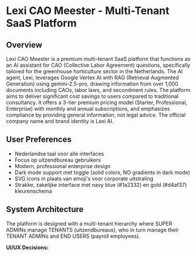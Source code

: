 # Lexi CAO Meester - Multi-Tenant SaaS Platform

## Overview
Lexi CAO Meester is a premium multi-tenant SaaS platform that functions as an AI assistant for CAO (Collective Labor Agreement) questions, specifically tailored for the greenhouse horticulture sector in the Netherlands. The AI agent, Lexi, leverages Google Vertex AI with RAG (Retrieval Augmented Generation) using gemini-2.5-pro, drawing information from over 1,000 documents including CAOs, labor laws, and secondment rules. The platform aims to deliver significant cost savings to users compared to traditional consultancy. It offers a 3-tier premium pricing model (Starter, Professional, Enterprise) with monthly and annual subscriptions, and emphasizes compliance by providing general information, not legal advice. The official company name and brand identity is Lexi AI.

## User Preferences
- Nederlandse taal voor alle interfaces
- Focus op uitzendbureau gebruikers
- Modern, professional enterprise design
- Dark mode support met toggle (solid colors, NO gradients in dark mode)
- SVG icons in plaats van emoji's voor corporate uitstraling
- Strakke, zakelijke interface met navy blue (#1a2332) en gold (#d4af37) kleurenschema

## System Architecture
The platform is designed with a multi-tenant hierarchy where SUPER ADMINs manage TENANTS (uitzendbureaus), who in turn manage their TENANT ADMINs and END USERS (payroll employees).

**UI/UX Decisions:**
- **Color Scheme:** Navy blue (#1a2332) and gold (#d4af37) for a corporate aesthetic.
- **Design:** Modern, professional enterprise design, responsive for all device types, featuring SVG icons and a dark mode with solid colors.
- **Responsiveness:** Fully responsive design across mobile, tablet, and desktop, including a collapsible sidebar and hamburger menu.

**Technical Implementations & Feature Specifications:**
- **Multi-tenant Isolation:** Session-based tenant loading after user login. All tenants/users access the platform via the main domain (lexiai.nl/login) without subdomain routing. Tenant is loaded from user.tenant_id and stored in session after authentication.
- **CAO Selection & Dynamic AI Instructions:** Tenants select one of two uitzend-CAO's (NBBU or ABU) during signup. The AI dynamically uses the chosen CAO and all other relevant documents, explicitly excluding the alternative CAO. This ensures the AI never uses both ABU and NBBU simultaneously. Admins can change this preference with warnings about organization-wide impact.
- **Chat Interface:** Interactive chat with Lexi animations, a chat history sidebar, and search functionality.
- **File Management:** Users can upload PDF, DOCX, and text files for AI analysis, with text extraction and OCR fallback. Files are stored in S3.
- **Artifact Generation:** Lexi can generate downloadable documents like contracts and letters (PDF for all tiers, DOCX for Professional/Enterprise).
- **User & Subscription Management:** Features include user management (add/delete/deactivate), role changes, user limits, and Stripe integration for direct paid subscriptions.
- **Payment Security:** Full Stripe Checkout integration with server-side webhook verification using direct HTTP API. Account creation occurs only after successful payment via webhook. Signup data for pending payments is stored securely server-side. Dual payment methods supported: credit card (automatic recurring) and iDEAL (manual monthly invoices via email until SEPA Direct Debit is approved).
- **Email Notification System:** Complete MailerSend HTTP API integration with 11 branded email templates covering all user journeys (account management, payments, subscriptions, user management, support). All emails use token-based security (no passwords in emails), Lexi AI branding (navy/gold), and responsive HTML design. Production-ready with environment-based test override.
- **Compliance & Disclaimer Strategy:** Multiple layers of disclaimers (checkboxes, modals, sticky chat disclaimers, AI response footers) clarify that Lexi provides general information, not legal advice.
- **Legal Documentation:** AVG-compliant Algemene Voorwaarden and Privacy & Cookiebeleid are accessible via dedicated routes.
- **Support System:** Integrated support ticket system for customers and admin management.
- **Dashboard Analytics:** Provides insights into usage, active users, and top queries.
- **Chat Storage:** Chat messages are stored as JSON files in S3-compatible object storage, with PostgreSQL storing only metadata.
- **Frontend:** Built with HTML, Vanilla JavaScript, and Tailwind CSS v3.
- **Backend:** Flask (Python) handles all routes and business logic.
- **Enterprise-Grade Password Reset:** Token-based password reset flow with time-limited, single-use links and strong security practices (no passwords sent via email, rate limiting, email enumeration protection).

**System Design Choices:**
- **Database:** PostgreSQL for structured data.
- **Storage:** S3-compatible object storage for large binary data (chat messages, uploaded files, generated artifacts).
- **AI Integration:** Google Vertex AI for the RAG agent.

## External Dependencies
- **AI:** Google Vertex AI (gemini-2.5-pro)
- **Database:** PostgreSQL
- **Payments:** Stripe (Checkout, Webhooks, Subscriptions)
- **Email:** MailerSend (HTTP API, noreply@lexiai.nl)
- **Object Storage:** S3-compatible object storage (e.g., Hetzner Object Storage)
- **PDF/DOCX Processing:** reportlab, python-docx, MarkItDown, Tesseract (OCR)
- **Icons:** Heroicons library (SVG icons)

## Production Deployment
**Status:** Production-Ready ✅

**Deployment Configuration:**
- **Type:** Autoscale (stateless web app)
- **Server:** Gunicorn with --reuse-port for horizontal scaling
- **Port:** 5000 (proxied to port 80)
- **Environment:** Python 3.11, Node.js 20, PostgreSQL 16

**Production Checklist:**
- ✅ Multi-tenant session-based routing configured (no subdomains)
- ✅ Stripe production webhooks configured
- ✅ MailerSend domain verified (noreply@lexiai.nl)
- ✅ Email templates production-ready (11/11)
- ✅ Token-based security (activation, password reset)
- ✅ S3 object storage configured
- ✅ Database migrations via drizzle push
- ✅ CSRF protection enabled
- ✅ Host header validation
- ✅ Session security (httponly, secure)
- ✅ Environment secrets configured
- ✅ Error handling and logging
- ✅ Rate limiting on MailerSend (10/min free plan)

**Super Admin Credentials (Neon Production Database):**
- Email: admin@lexiai.nl
- Password: Adem2017.
- Login URL: /super-admin/login

**Email System:**
12 transactional email templates covering:
1. Payment Success
2. User Invitation (secure activation tokens)
3. Welcome Email
4. Password Reset
5. Payment Failed
6. Trial Expiring
7. Subscription Updated
8. Subscription Cancelled
9. Role Changed
10. Account Deactivated
11. Ticket Resolved
12. iDEAL Monthly Payment Link (manual invoice flow)

**iDEAL Payment Integration:**
- **Phase 1 (Current):** Manual monthly invoices via Stripe webhooks
  - Checkout supports both 'card' and 'ideal' payment methods
  - Payment method detection via 3-level fallback:
    1. PaymentIntent retrieval (for single-use methods like iDEAL)
    2. Subscription default_payment_method (for reusable methods like card)
    3. Session payment_method_types inference (last resort)
  - iDEAL subscriptions stored with payment_method='ideal' in database
  - invoice.finalized webhook triggers monthly email with hosted_invoice_url
  - No cron jobs needed - Stripe webhooks handle automation
- **Phase 2 (Future):** SEPA Direct Debit auto-conversion
  - After 30-day Stripe SEPA approval period
  - Environment flag: SEPA_APPROVED to enable migration
  - iDEAL subscriptions migrate to automatic SEPA charges
  - Manual invoice emails automatically stop

**Testing:**
- TEST_EMAIL_OVERRIDE environment variable for email layout testing
- Set TEST_EMAIL_OVERRIDE=test@example.com to route all emails for preview
- Unset for production (default behavior)

**Cache Busting & Deployment:**
- BUILD_VERSION environment variable for asset versioning
- Automatically uses Git commit hash in production
- Falls back to timestamp in development
- Available in all templates via {{ build_version }}
- Prevents browser caching issues with JavaScript updates
- See DEPLOYMENT_GUIDE.md for complete Hetzner deployment instructions